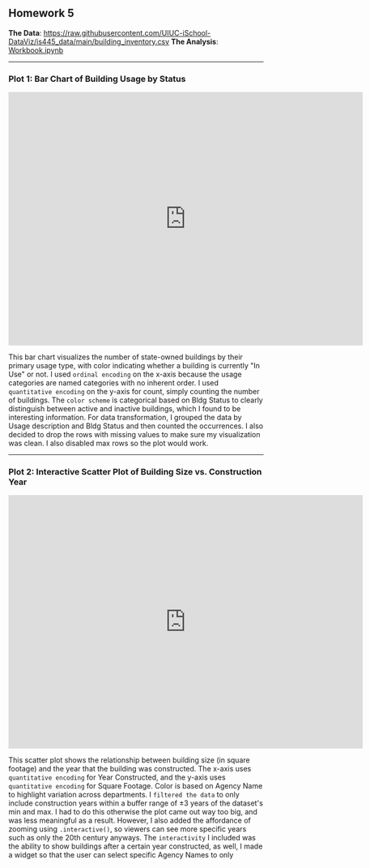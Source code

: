 ## Homework 5

**The Data**: https://raw.githubusercontent.com/UIUC-iSchool-DataViz/is445_data/main/building_inventory.csv
**The Analysis**: [Workbook.ipynb](https://github.com/grantfross/grantfross.github.io/blob/main/hw5/Workbook.ipynb)

---

### Plot 1: Bar Chart of Building Usage by Status

<iframe src="https://grantfross.github.io/hw5/bar_chart.html" width="700" height="500" frameborder="0"></iframe>

This bar chart visualizes the number of state-owned buildings by their primary usage type, with color indicating whether a building is currently "In Use" or not. I used `ordinal encoding` on the x-axis because the usage categories are named categories with no inherent order. I used `quantitative encoding` on the y-axis for count, simply counting the number of buildings. The `color scheme` is categorical based on Bldg Status to clearly distinguish between active and inactive buildings, which I found to be interesting information. For data transformation, I grouped the data by Usage description and Bldg Status and then counted the occurrences. I also decided to drop the rows with missing values to make sure my visualization was clean. I also disabled max rows so the plot would work.

---

### Plot 2: Interactive Scatter Plot of Building Size vs. Construction Year

<iframe src="https://grantfross.github.io/hw5/scatter.html" width="700" height="500" frameborder="0"></iframe>

This scatter plot shows the relationship between building size (in square footage) and the year that the building was constructed. The x-axis uses `quantitative encoding` for Year Constructed, and the y-axis uses `quantitative encoding` for Square Footage. Color is based on Agency Name to highlight variation across departments. I `filtered the data` to only include construction years within a buffer range of ±3 years of the dataset's min and max. I had to do this otherwise the plot came out way too big, and was less meaningful as a result. However, I also added the affordance of zooming using `.interactive()`, so viewers can see more specific years such as only the 20th century anyways. The `interactivity` I included was the ability to show buildings after a certain year constructed, as well, I made a widget so that the user can select specific Agency Names to only
